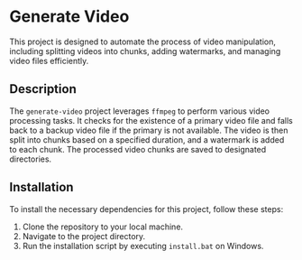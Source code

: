 # Generate Video

This project is designed to automate the process of video manipulation, including splitting videos into chunks, adding watermarks, and managing video files efficiently.

## Description

The `generate-video` project leverages `ffmpeg` to perform various video processing tasks. It checks for the existence of a primary video file and falls back to a backup video file if the primary is not available. The video is then split into chunks based on a specified duration, and a watermark is added to each chunk. The processed video chunks are saved to designated directories.

## Installation

To install the necessary dependencies for this project, follow these steps:

1. Clone the repository to your local machine.
2. Navigate to the project directory.
3. Run the installation script by executing `install.bat` on Windows.